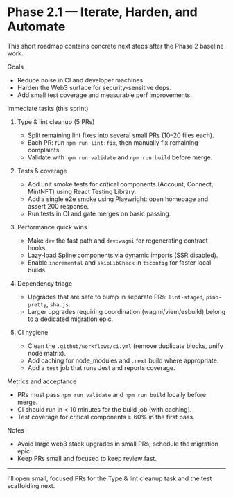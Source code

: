 # Phase 2.1 — Iterate, Harden, and Automate

This short roadmap contains concrete next steps after the Phase 2 baseline work.

Goals
- Reduce noise in CI and developer machines.
- Harden the Web3 surface for security-sensitive deps.
- Add small test coverage and measurable perf improvements.

Immediate tasks (this sprint)
1. Type & lint cleanup (5 PRs)
   - Split remaining lint fixes into several small PRs (10–20 files each).
   - Each PR: run `npm run lint:fix`, then manually fix remaining complaints.
   - Validate with `npm run validate` and `npm run build` before merge.

2. Tests & coverage
   - Add unit smoke tests for critical components (Account, Connect, MintNFT) using React Testing Library.
   - Add a single e2e smoke using Playwright: open homepage and assert 200 response.
   - Run tests in CI and gate merges on basic passing.

3. Performance quick wins
   - Make `dev` the fast path and `dev:wagmi` for regenerating contract hooks.
   - Lazy-load Spline components via dynamic imports (SSR disabled).
   - Enable `incremental` and `skipLibCheck` in `tsconfig` for faster local builds.

4. Dependency triage
   - Upgrades that are safe to bump in separate PRs: `lint-staged`, `pino-pretty`, `sha.js`.
   - Larger upgrades requiring coordination (wagmi/viem/esbuild) belong to a dedicated migration epic.

5. CI hygiene
   - Clean the `.github/workflows/ci.yml` (remove duplicate blocks, unify node matrix).
   - Add caching for node_modules and `.next` build where appropriate.
   - Add a `test` job that runs Jest and reports coverage.

Metrics and acceptance
- PRs must pass `npm run validate` and `npm run build` locally before merge.
- CI should run in < 10 minutes for the build job (with caching).
- Test coverage for critical components ≥ 60% in the first pass.

Notes
- Avoid large web3 stack upgrades in small PRs; schedule the migration epic.
- Keep PRs small and focused to keep review fast.

***

I'll open small, focused PRs for the Type & lint cleanup task and the test scaffolding next.